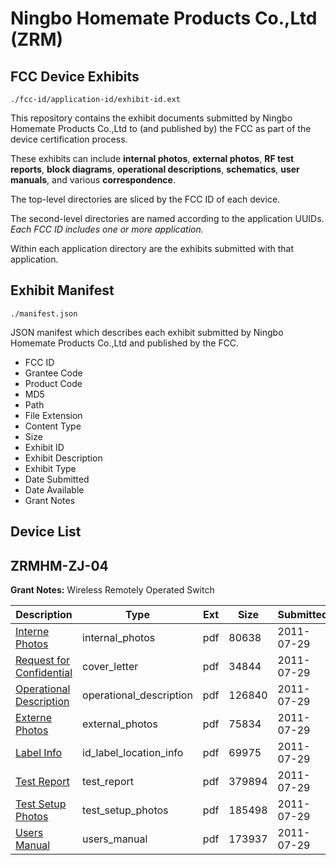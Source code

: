 # Ningbo Homemate Products Co.,Ltd (ZRM)
## FCC Device Exhibits

```
./fcc-id/application-id/exhibit-id.ext
```

This repository contains the exhibit documents submitted by Ningbo Homemate Products Co.,Ltd to (and published by) the FCC as part of the device certification process.

These exhibits can include **internal photos**, **external photos**, **RF test reports**, **block diagrams**, **operational descriptions**, **schematics**, **user manuals**, and various **correspondence**.

The top-level directories are sliced by the FCC ID of each device.

The second-level directories are named according to the application UUIDs. *Each FCC ID includes one or more application.*

Within each application directory are the exhibits submitted with that application. 

## Exhibit Manifest

```
./manifest.json
```

JSON manifest which describes each exhibit submitted by Ningbo Homemate Products Co.,Ltd and published by the FCC.

- FCC ID
- Grantee Code
- Product Code
- MD5
- Path
- File Extension
- Content Type
- Size
- Exhibit ID
- Exhibit Description
- Exhibit Type
- Date Submitted
- Date Available
- Grant Notes

## Device List
## ZRMHM-ZJ-04
**Grant Notes:** Wireless Remotely Operated Switch

| Description | Type | Ext | Size | Submitted | Available |
| ----------- | ---- | --- | ---- | --------- | --------- |
| [Interne Photos](ZRMHM-ZJ-04/69fe33337e8bffbc735c19e5ba9e233a/1512914.pdf) | internal_photos | pdf | 80638 | 2011-07-29 | 2011-07-29 |
| [Request for Confidential](ZRMHM-ZJ-04/69fe33337e8bffbc735c19e5ba9e233a/1512909.pdf) | cover_letter | pdf | 34844 | 2011-07-29 | 2011-07-29 |
| [Operational Description](ZRMHM-ZJ-04/69fe33337e8bffbc735c19e5ba9e233a/1512911.pdf) | operational_description | pdf | 126840 | 2011-07-29 | 2011-07-29 |
| [Externe Photos](ZRMHM-ZJ-04/69fe33337e8bffbc735c19e5ba9e233a/1512913.pdf) | external_photos | pdf | 75834 | 2011-07-29 | 2011-07-29 |
| [Label Info](ZRMHM-ZJ-04/69fe33337e8bffbc735c19e5ba9e233a/1512910.pdf) | id_label_location_info | pdf | 69975 | 2011-07-29 | 2011-07-29 |
| [Test Report](ZRMHM-ZJ-04/69fe33337e8bffbc735c19e5ba9e233a/1512908.pdf) | test_report | pdf | 379894 | 2011-07-29 | 2011-07-29 |
| [Test Setup Photos](ZRMHM-ZJ-04/69fe33337e8bffbc735c19e5ba9e233a/1512912.pdf) | test_setup_photos | pdf | 185498 | 2011-07-29 | 2011-07-29 |
| [Users Manual](ZRMHM-ZJ-04/69fe33337e8bffbc735c19e5ba9e233a/1512915.pdf) | users_manual | pdf | 173937 | 2011-07-29 | 2011-07-29 |
